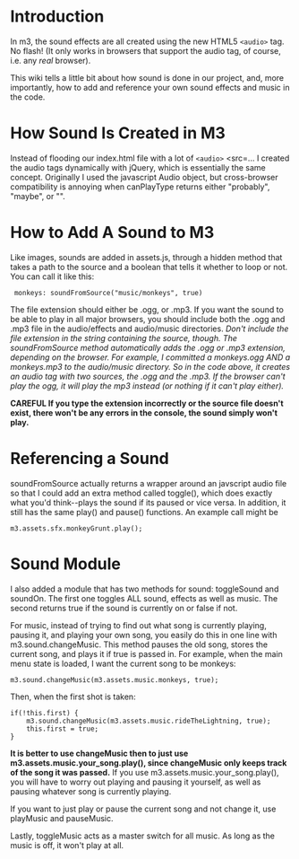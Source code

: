 # Introduction #

In m3, the sound effects are all created using the new HTML5 `<audio>` tag.  No flash! (It only works in browsers that support the audio tag, of course, i.e. any _real_ browser).

This wiki tells a little bit about how sound is done in our project, and, more importantly, how to add and reference your own sound effects and music in the code.

# How Sound Is Created in M3 #

Instead of flooding our index.html file with a lot of `<audio>` <src=... I created the audio tags dynamically with jQuery, which is essentially the same concept. Originally I used the javascript Audio object, but cross-browser compatibility is annoying when canPlayType returns either "probably", "maybe", or "".

# How to Add A Sound to M3 #

Like images, sounds are added in assets.js, through a hidden method that takes a path to the source and a boolean that tells it whether to loop or not.  You can call it like this:

` monkeys: soundFromSource("music/monkeys", true)`

The file extension should either be .ogg, or .mp3.  If you want the sound to be able to play in all major browsers, you should include both the .ogg and .mp3 file in the audio/effects and audio/music directories. _Don't include the file extension in the string containing the source, though.  The soundFromSource method automatically adds the .ogg or .mp3 extension, depending on the browser.  For example, I committed a monkeys.ogg AND a monkeys.mp3 to the audio/music directory. So in the code above, it creates an audio tag with two sources, the .ogg and the .mp3.  If the browser can't play the ogg, it will play the mp3 instead (or nothing if it can't play either)._

**CAREFUL  If you type the extension incorrectly or the source file doesn't exist, there won't be any errors in the console, the sound simply won't play.**

# Referencing a Sound #

soundFromSource actually returns a wrapper around an javscript audio file so that I could add an extra method called toggle(), which does exactly what you'd think--plays the sound if its paused or vice versa.  In addition, it still has the same play() and pause() functions.  An example call might be

`m3.assets.sfx.monkeyGrunt.play();`

# Sound Module #

I also added a module that has two methods for sound: toggleSound and soundOn.  The first one toggles ALL sound, effects as well as music.  The second returns true if the sound is currently on or false if not.

For music, instead of trying to find out what song is currently playing, pausing it, and playing your own song, you easily do this in one line with m3.sound.changeMusic.  This method pauses the old song, stores the current song, and plays it if true is passed in.  For example, when the main menu state is loaded, I want the current song to be monkeys:

`m3.sound.changeMusic(m3.assets.music.monkeys, true);`

Then, when the first shot is taken:

```
if(!this.first) {
    m3.sound.changeMusic(m3.assets.music.rideTheLightning, true);
    this.first = true;
} 
```

**It is better to use changeMusic then to just use m3.assets.music.your\_song.play(), since changeMusic only keeps track of the song it was passed.** If you use m3.assets.music.your\_song.play(), you will have to worry out playing and pausing it yourself, as well as pausing whatever song is currently playing.

If you want to just play or pause the current song and not change it, use playMusic and pauseMusic.

Lastly, toggleMusic acts as a master switch for all music.  As long as the music is off, it won't play at all.